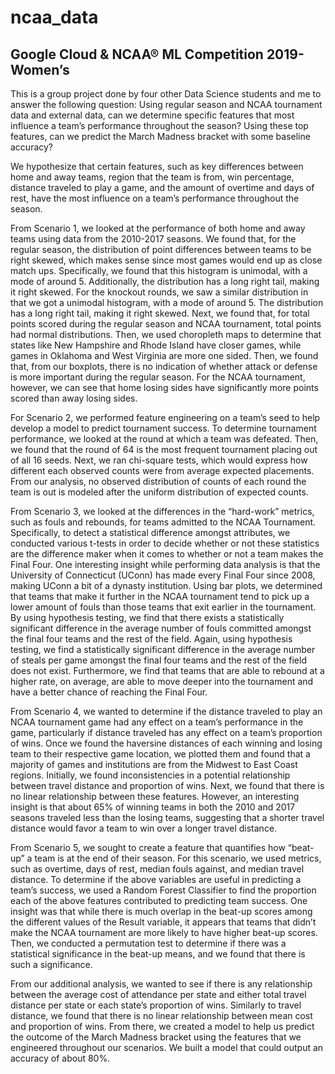 # ncaa_data
## Google Cloud & NCAA® ML Competition 2019-Women’s

This is a group project done by four other Data Science students and me to answer the following question: Using regular season and NCAA tournament data and external data, can we determine specific features that most influence a team’s performance throughout the season? Using these top features, can we predict the March Madness bracket with some baseline accuracy?

We hypothesize that certain features, such as key differences between home and away teams, region that the team is from, win percentage, distance traveled to play a game, and the amount of overtime and days of rest, have the most influence on a team’s performance throughout the season.

From Scenario 1, we looked at the performance of both home and away teams using data from the 2010-2017 seasons. We found that, for the regular season, the distribution of point differences between teams to be right skewed, which makes sense since most games would end up as close match ups. Specifically, we found that this histogram is unimodal, with a mode of around 5. Additionally, the distribution has a long right tail, making it right skewed. For the knockout rounds, we saw a similar distribution in that we got a unimodal histogram, with a mode of around 5. The distribution has a long right tail, making it right skewed. Next, we found that, for total points scored during the regular season and NCAA tournament, total points had normal distributions. Then, we used choropleth maps to determine that states like New Hampshire and Rhode Island have closer games, while games in Oklahoma and West Virginia are more one sided. Then, we found that, from our boxplots, there is no indication of whether attack or defense is more important during the regular season. For the NCAA tournament, however, we can see that home losing sides have significantly more points scored than away losing sides.

For Scenario 2, we performed feature engineering on a team’s seed to help develop a model to predict tournament success. To determine tournament performance, we looked at the round at which a team was defeated. Then, we found that the round of 64 is the most frequent tournament placing out of all 16 seeds. Next, we ran chi-square tests, which would express how different each observed counts were from average expected placements. From our analysis, no observed distribution of counts of each round the team is out is modeled after the uniform distribution of expected counts.

From Scenario 3, we looked at the differences in the “hard-work” metrics, such as fouls and rebounds, for teams admitted to the NCAA Tournament. Specifically, to detect a statistical difference amongst attributes, we conducted various t-tests in order to decide whether or not these statistics are the difference maker when it comes to whether or not a team makes the Final Four. One interesting insight while performing data analysis is that the University of Connecticut (UConn) has made every Final Four since 2008, making UConn a bit of a dynasty institution. Using bar plots, we determined that teams that make it further in the NCAA tournament tend to pick up a lower amount of fouls than those teams that exit earlier in the tournament. By using hypothesis testing, we find that there exists a statistically significant difference in the average number of fouls committed amongst the final four teams and the rest of the field. Again, using hypothesis testing, we find a statistically significant difference in the average number of steals per game amongst the final four teams and the rest of the field does not exist. Furthermore, we find that teams that are able to rebound at a higher rate, on average, are able to move deeper into the tournament and have a better chance of reaching the Final Four.

From Scenario 4, we wanted to determine if the distance traveled to play an NCAA tournament game had any effect on a team’s performance in the game, particularly if distance traveled has any effect on a team’s proportion of wins. Once we found the haversine distances of each winning and losing team to their respective game location, we plotted them and found that a majority of games and institutions are from the Midwest to East Coast regions. Initially, we found inconsistencies in a potential relationship between travel distance and proportion of wins. Next, we found that there is no linear relationship between these features. However, an interesting insight is that about 65% of winning teams in both the 2010 and 2017 seasons traveled less than the losing teams, suggesting that a shorter travel distance would favor a team to win over a longer travel distance.

From Scenario 5, we sought to create a feature that quantifies how “beat-up” a team is at the end of their season. For this scenario, we used metrics, such as overtime, days of rest, median fouls against, and median travel distance. To determine if the above variables are useful in predicting a team’s success, we used a Random Forest Classifier to find the proportion each of the above features contributed to predicting team success. One insight was that while there is much overlap in the beat-up scores among the different values of the Result variable, it appears that teams that didn’t make the NCAA tournament are more likely to have higher beat-up scores. Then, we conducted a permutation test to determine if there was a statistical significance in the beat-up means, and we found that there is such a significance.

From our additional analysis, we wanted to see if there is any relationship between the average cost of attendance per state and either total travel distance per state or each state’s proportion of wins. Similarly to travel distance, we found that there is no linear relationship between mean cost and proportion of wins. From there, we created a model to help us predict the outcome of the March Madness bracket using the features that we engineered throughout our scenarios. We built a model that could output an accuracy of about 80%.
